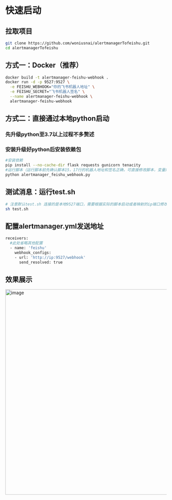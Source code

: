 # 快速启动

## 拉取项目
```bash
git clone https://github.com/woniusnai/alertmanagerTofeishu.git
cd alertmanagerTofeishu
```

## 方式一：Docker（推荐）  
```bash
docker build -t alertmanager-feishu-webhook .
docker run -d -p 9527:9527 \
  -e FEISHU_WEBHOOK="你的飞书机器人地址" \
  -e FEISHU_SECRET="飞书机器人签名" \
  --name alertmanager-feishu-webhook \
  alertmanager-feishu-webhook
```

## 方式二：直接通过本地python启动
### 先升级python至3.7以上过程不多赘述
### 安装升级好python后安装依赖包
```bash
#安装依赖
pip install --no-cache-dir flask requests gunicorn tenacity
#运行脚本（运行脚本前先确认脚本15，17行的机器人地址和签名正确，可直接修改脚本，变量内容，或者通过环境变量映射，未配置环境变量默认读取脚本内默认配置）
python alertmanager_feishu_webhook.py
```

## 测试消息：运行test.sh
```bash
# 注意默认test.sh 连接的是本地9527端口，需要根据实际的脚本启动或者映射的ip端口修改。
sh test.sh
```

## 配置alertmanager.yml发送地址
```bash
receivers:
  #此处省略其他配置
  - name: 'feishu'
    webhook_configs:
    - url: 'http://ip:9527/webhook'
      send_resolved: true
```

## 效果展示
<img width="660" height="640" alt="image" src="https://github.com/user-attachments/assets/ee7b437a-82a1-46ce-949d-52611eb1ae40" />

